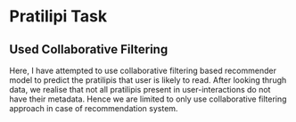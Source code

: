 # Pratilipi Task
## Used Collaborative Filtering

Here, I have attempted to use collaborative filtering based recommender model to predict the pratilipis that user is likely to read. After looking thrugh data, we realise
that not all pratilipis present in user-interactions do not have their metadata. Hence we are limited to only use collaborative filtering approach in case of recommendation system.
